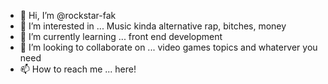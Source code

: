 - 👋 Hi, I’m @rockstar-fak
- 👀 I’m interested in ... Music kinda alternative rap, bitches, money
- 🌱 I’m currently learning ... front end development
- 💞️ I’m looking to collaborate on ... video games topics and whaterver you need
- 📫 How to reach me ... here!

<!---
rockstar-fak/rockstar-fak is a ✨ special ✨ repository because its `README.md` (this file) appears on your GitHub profile.
You can click the Preview link to take a look at your changes.
--->
